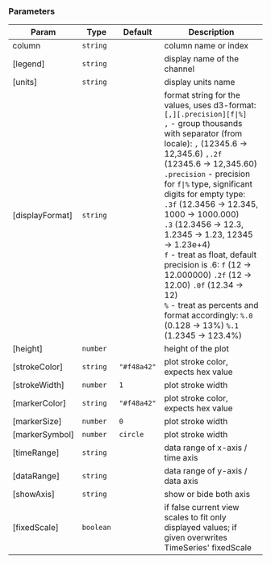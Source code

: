 ### Parameters

| Param | Type | Default | Description |
| --- | --- | --- | --- |
| column | <code>string</code> |  | column name or index |
| [legend] | <code>string</code> |  | display name of the channel |
| [units] | <code>string</code> |  | display units name |
| [displayFormat] | <code>string</code> |  | format string for the values, uses d3-format:<br/>        `[,][.precision][f\|%]`<br/>        `,` - group thousands with separator (from locale): `,` (12345.6 -> 12,345.6) `,.2f` (12345.6 -> 12,345.60)<br/>        `.precision` - precision for `f\|%` type, significant digits for empty type:<br/>                     `.3f` (12.3456 -> 12.345, 1000 -> 1000.000)<br/>                     `.3` (12.3456 -> 12.3, 1.2345 -> 1.23, 12345 -> 1.23e+4)<br/>        `f` - treat as float, default precision is .6: `f` (12 -> 12.000000) `.2f` (12 -> 12.00) `.0f` (12.34 -> 12)<br/>        `%` - treat as percents and format accordingly: `%.0` (0.128 -> 13%) `%.1` (1.2345 -> 123.4%) |
| [height] | <code>number</code> |  | height of the plot |
| [strokeColor] | <code>string</code> | <code>&quot;#f48a42&quot;</code> | plot stroke color, expects hex value |
| [strokeWidth] | <code>number</code> | <code>1</code> | plot stroke width |
| [markerColor] | <code>string</code> | <code>&quot;#f48a42&quot;</code> | plot stroke color, expects hex value |
| [markerSize] | <code>number</code> | <code>0</code> | plot stroke width |
| [markerSymbol] | <code>number</code> | <code>circle</code> | plot stroke width |
| [timeRange] | <code>string</code> |  | data range of x-axis / time axis |
| [dataRange] | <code>string</code> |  | data range of y-axis / data axis |
| [showAxis] | <code>string</code> |  | show or bide both axis |
| [fixedScale] | <code>boolean</code> |  | if false current view scales to fit only displayed values; if given overwrites TimeSeries' fixedScale |

